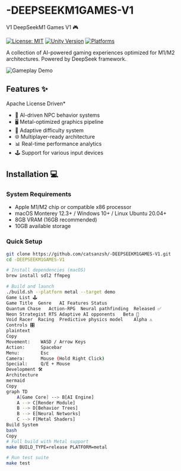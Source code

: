# -DEEPSEEKM1GAMES-V1
V1
 DeepSeekM1 Games V1 🎮

[![License: MIT](https://img.shields.io/badge/License-MIT-yellow.svg)](https://opensource.org/licenses/MIT)
[![Unity Version](https://img.shields.io/badge/Unity-2021.3%2B-blue.svg)](https://unity.com/)
[![Platforms](https://img.shields.io/badge/Platforms-Windows%20|%20macOS%20|%20Linux-lightgrey.svg)](https://example.com)

A collection of AI-powered gaming experiences optimized for M1/M2 architectures. Powered by DeepSeek framework.

![Gameplay Demo](docs/demo.gif) <!-- Add your gameplay gif here -->

## Features ✨
Apache License Driven* 
- 🤖 AI-driven NPC behavior systems
- 🖥️ Metal-optimized graphics pipeline
- 🎯 Adaptive difficulty system
- 🌐 Multiplayer-ready architecture
- 📊 Real-time performance analytics
- 🕹️ Support for various input devices

## Installation 💻

### System Requirements
- Apple M1/M2 chip or compatible x86 processor
- macOS Monterey 12.3+ / Windows 10+ / Linux Ubuntu 20.04+
- 8GB VRAM (16GB recommended)
- 10GB available storage

### Quick Setup
```bash
git clone https://github.com/catsanzsh/-DEEPSEEKM1GAMES-V1.git
cd -DEEPSEEKM1GAMES-V1

# Install dependencies (macOS)
brew install sdl2 ffmpeg

# Build and launch
./build.sh --platform metal --target demo
Game List 🕹️
Game Title	Genre	AI Features	Status
Quantum Chase	Action-RPG	Neural pathfinding	Released ✅
Neon Strategist	RTS	Adaptive AI opponents	Beta 🚧
Void Racer	Racing	Predictive physics model	Alpha ⚠️
Controls 🎛️
plaintext
Copy
Movement:    WASD / Arrow Keys
Action:      Spacebar
Menu:        Esc
Camera:      Mouse (Hold Right Click)
Special:     Q/E + Mouse
Development 🛠️
Architecture
mermaid
Copy
graph TD
    A[Game Core] --> B[AI Engine]
    A --> C[Render Module]
    B --> D[Behavior Trees]
    B --> E[Neural Networks]
    C --> F[Metal Shaders]
Build System
bash
Copy
# Full build with Metal support
make BUILD_TYPE=release PLATFORM=metal

# Run test suite
make test
  
